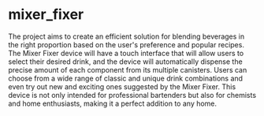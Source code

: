 # mixer_fixer
The project aims to create an efficient solution for blending beverages in the right proportion based on the user's preference and popular recipes. 
The Mixer Fixer device will have a touch interface that will allow users to select their desired drink, and the device will automatically dispense the precise amount of each component from its multiple canisters. 
Users can choose from a wide range of classic and unique drink combinations and even try out new and exciting ones suggested by the Mixer Fixer. 
This device is not only intended for professional bartenders but also for chemists and home enthusiasts, making it a perfect addition to any home.
